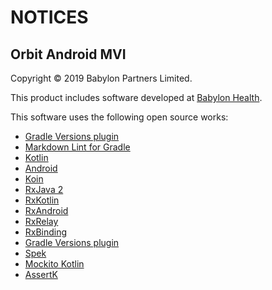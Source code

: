 # NOTICES

## Orbit Android MVI

Copyright &copy; 2019 Babylon Partners Limited.

This product includes software developed at [Babylon Health](http://www.babylonhealth.com/).

This software uses the following open source works:

- [Gradle Versions plugin](https://github.com/ben-manes/gradle-versions-plugin)
- [Markdown Lint for Gradle](https://github.com/appmattus/markdown-lint)
- [Kotlin](https://github.com/JetBrains/kotlin)
- [Android](https://developer.android.com)
- [Koin](https://insert-koin.io/)
- [RxJava 2](https://github.com/ReactiveX/RxJava)
- [RxKotlin](https://github.com/ReactiveX/RxKotlin)
- [RxAndroid](https://github.com/ReactiveX/RxAndroid)
- [RxRelay](https://github.com/JakeWharton/RxRelay)
- [RxBinding](https://github.com/JakeWharton/RxBinding)
- [Gradle Versions plugin](https://github.com/ben-manes/gradle-versions-plugin)
- [Spek](https://www.spekframework.org/)
- [Mockito Kotlin](https://github.com/nhaarman/mockito-kotlin)
- [AssertK](https://github.com/willowtreeapps/assertk)
